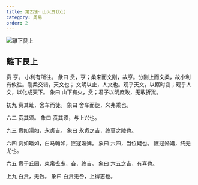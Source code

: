 ```yaml
---
title: 第22卦 山火贲(bì)
category: 周易
order: 2
---
```


![離下艮上](https://upload.wikimedia.org/wikipedia/commons/8/82/Yijing-22.png)

## 離下艮上

贲 亨。 小利有所往。
彖曰 贲，亨；柔来而文刚，故亨。分刚上而文柔，故小利有攸往。刚柔交错，天文也； 文明以止，人文也。观乎天文，以察时变；观乎人文，以化成天下。
象曰 山下有火，贲；君子以明庶政，无敢折狱。

初九 贲其趾，舍车而徒。
象曰 舍车而徒，义弗乘也。

六二 贲其须。
象曰 贲其须，与上兴也。

九三 贲如濡如，永贞吉。
象曰 永贞之吉，终莫之陵也。

六四 贲如皤如，白马翰如，匪寇婚媾。
象曰 六四，当位疑也。 匪寇婚媾，终无尤也。

六五 贲于丘园，束帛戋戋，吝，终吉。
象曰 六五之吉，有喜也。

上九 白贲，无咎。
象曰 白贲无咎，上得志也。